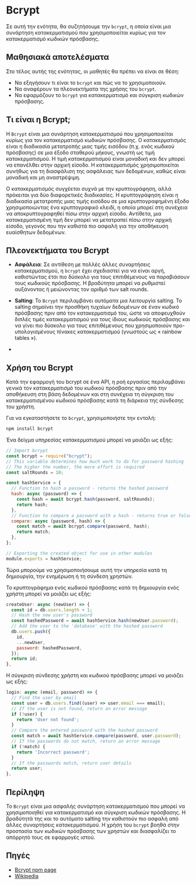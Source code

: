 # Bcrypt

Σε αυτή την ενότητα, θα συζητήσουμε την `bcrypt`, η οποία είναι μια συνάρτηση κατακερματισμού που χρησιμοποιείται κυρίως για τον κατακερματισμό κωδικών πρόσβασης.

## Μαθησιακά αποτελέσματα

Στο τέλος αυτής της ενότητας, οι μαθητές θα πρέπει να είναι σε θέση:

- Να εξηγήσουν τι είναι το `bcrypt` και πώς να το χρησιμοποιούν.
- Να αναφέρουν τα πλεονεκτήματα της χρήσης του `bcrypt`.
- Να εφαρμόζουν το `bcrypt` για κατακερματισμό και σύγκριση κωδικών πρόσβασης.

## Τι είναι η Bcrypt;

Η `Bcrypt` είναι μια συνάρτηση κατακερματισμού που χρησιμοποιείται κυρίως για τον κατακερματισμό κωδικών πρόσβασης. Ο κατακερματισμός είναι η διαδικασία μετατροπής μιας τιμής εισόδου (π.χ. ενός κωδικού πρόσβασης) σε μια έξοδο σταθερού μήκους, γνωστή ως τιμή κατακερματισμού. Η τιμή κατακερματισμού είναι μοναδική και δεν μπορεί να επανέλθει στην αρχική είσοδο. Η κατακερματισμός χρησιμοποιείται συνήθως για τη διασφάλιση της ασφάλειας των δεδομένων, καθώς είναι μοναδική και μη αναστρέψιμη.

Ο κατακερματισμός συγχέεται συχνά με την κρυπτογράφηση, αλλά πρόκειται για δύο διαφορετικές διαδικασίες. Η κρυπτογράφηση είναι η διαδικασία μετατροπής μιας τιμής εισόδου σε μια κρυπτογραφημένη έξοδο χρησιμοποιώντας ένα κρυπτογραφικό κλειδί, η οποία μπορεί στη συνέχεια να αποκρυπτογραφηθεί πίσω στην αρχική είσοδο. Αντίθετα, μια κατακερματισμένη τιμή δεν μπορεί να μετατραπεί πίσω στην αρχική είσοδο, γεγονός που την καθιστά πιο ασφαλή για την αποθήκευση ευαίσθητων δεδομένων.

## Πλεονεκτήματα του Bcrypt

- **Ασφάλεια**: Σε αντίθεση με πολλές άλλες συναρτήσεις κατακερματισμού, η `bcrypt` έχει σχεδιαστεί για να είναι αργή, καθιστώντας έτσι πιο δύσκολο για τους επιτιθέμενους να παραβιάσουν τους κωδικούς πρόσβασης. Η βραδύτητα μπορεί να ρυθμιστεί αυξάνοντας ή μειώνοντας τον αριθμό των salt rounds.

- **Salting**: Το `Bcrypt` περιλαμβάνει αυτόματα μια λειτουργία salting. Το salting σημαίνει την προσθήκη τυχαίων δεδομένων σε έναν κωδικό πρόσβασης πριν από τον κατακερματισμό του, ώστε να αποφευχθούν διπλές τιμές κατακερματισμού για τους ίδιους κωδικούς πρόσβασης και να γίνει πιο δύσκολο για τους επιτιθέμενους που χρησιμοποιούν προ-υπολογισμένους πίνακες κατακερματισμού (γνωστούς ως « rainbow tables »).
- 
## Χρήση του Bcrypt

Κατά την εφαρμογή του bcrypt σε ένα API, η ροή εργασίας περιλαμβάνει γενικά τον κατακερματισμό του κωδικού πρόσβασης πριν από την αποθήκευση στη βάση δεδομένων και στη συνέχεια τη σύγκριση του κατακερματισμένου κωδικού πρόσβασης κατά τη διάρκεια της σύνδεσης του χρήστη.

Για να εγκαταστήσετε το `bcrypt`, χρησιμοποιήστε την εντολή:

```bash
npm install bcrypt
```

Ένα δείγμα υπηρεσίας κατακερματισμού μπορεί να μοιάζει ως εξής:

```javascript
// Import bcrypt
const bcrypt = require("bcrypt");
// This variable determines how much work to do for password hashing
// The higher the number, the more effort is required
const saltRounds = 10;

const hashService = {
  // Function to hash a password - returns the hashed password
  hash: async (password) => {
    const hash = await bcrypt.hash(password, saltRounds);
    return hash;
  },
  // Function to compare a password with a hash - returns true or false based on the comparison result
  compare: async (password, hash) => {
    const match = await bcrypt.compare(password, hash);
    return match;
  },
};

// Exporting the created object for use in other modules
module.exports = hashService;
```

Τώρα μπορούμε να χρησιμοποιήσουμε αυτή την υπηρεσία κατά τη δημιουργία, την ενημέρωση ή τη σύνδεση χρηστών.

Το κρυπτογράφημα ενός κωδικού πρόσβασης κατά τη δημιουργία ενός χρήστη μπορεί να μοιάζει ως εξής:

```javascript
createUser: async (newUser) => {
  const id = db.users.length + 1;
  // Hash the new user's password
  const hashedPassword = await hashService.hash(newUser.password);
  // Add the user to the 'database' with the hashed password
  db.users.push({
    id,
    ...newUser,
    password: hashedPassword,
  });
  return id;
},
```

Η σύγκριση σύνδεσης χρήστη και κωδικού πρόσβασης μπορεί να μοιάζει ως εξής:


```javascript
login: async (email, password) => {
  // Find the user by email
  const user = db.users.find((user) => user.email === email);
  // If the user is not found, return an error message
  if (!user) {
    return 'User not found';
  }
  // Compare the entered password with the hashed password
  const match = await hashService.compare(password, user.password);
  // If the passwords do not match, return an error message
  if (!match) {
    return 'Incorrect password';
  }
  // If the passwords match, return user details
  return user;
},
```

## Περίληψη

Το `Bcrypt` είναι μια ασφαλής συνάρτηση κατακερματισμού που μπορεί να χρησιμοποιηθεί για κατακερματισμό και σύγκριση κωδικών πρόσβασης. Η βραδύτητά της και το αυτόματο salting την καθιστούν πιο ασφαλή από άλλες συναρτήσεις κατακερματισμού. Η χρήση του `bcrypt` βοηθά στην προστασία των κωδικών πρόσβασης των χρηστών και διασφαλίζει το απόρρητό τους σε εφαρμογές ιστού.

## Πηγές

- [Bcrypt npm page](https://www.npmjs.com/package/bcrypt)
- [Wikipedia](https://en.wikipedia.org/wiki/Bcrypt#:~:text=The%20bcrypt%20function%20is%20the,Ruby%2C%20python%20and%20other%20languages.)

